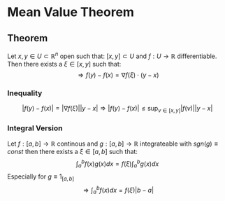# Mean Value Theorem

## Theorem
Let $x,y \in U \subset \mathbb{R}^n$ open such that: $[x,y] \subset U$ and $f: U \longrightarrow \mathbb{R}$ differentiable.
Then there exists a $\xi \in [x,y]$ such that:
$$\Longrightarrow f(y) - f(x) = \nabla f(\xi)\cdot(y-x)$$

### Inequality
$$|f(y) - f(x)| = |\nabla f(\xi)||y-x| \Longrightarrow |f(y) - f(x)| \leq \sup_{v \in [x,y]} |f(v)||y-x|$$

### Integral Version
Let $f: [a,b] \longrightarrow \mathbb{R}$ continous and $g: [a,b] \longrightarrow \mathbb{R}$ integrateable
with $sgn(g) \equiv const$ then there exists a $\xi \in [a,b]$ such that:
$$\int_a^b f(x)g(x)dx = f(\xi) \int_a^b g(x)dx $$
Especially for $g \equiv 1_{[a,b]}$
$$\Longrightarrow\int_a^b f(x)dx = f(\xi)|b-a| $$
